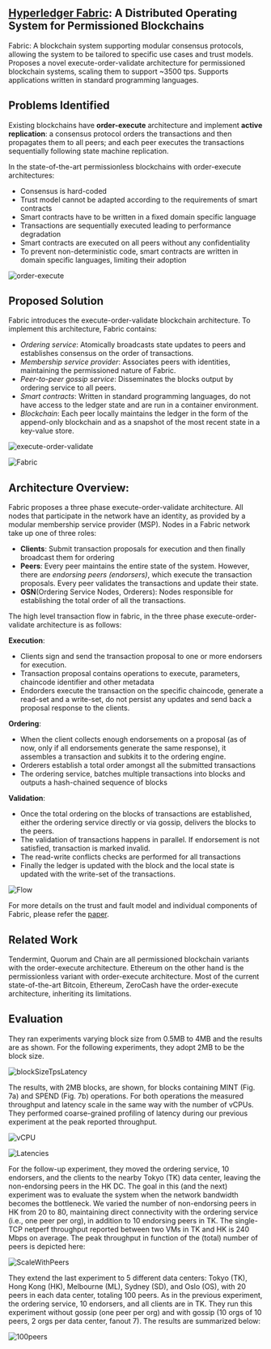 ## [Hyperledger Fabric](https://dl.acm.org/citation.cfm?id=3190538): A Distributed Operating System for Permissioned Blockchains

Fabric: A blockchain system supporting modular consensus protocols, allowing the system to be tailored to specific use cases 
and trust models. Proposes a novel execute-order-validate architecture for permissioned blockchain systems, scaling them to 
support ~3500 tps. Supports applications written in standard programming languages.

## Problems Identified

Existing blockchains have **order-execute** architecture and implement **active replication**: a consensus protocol 
orders the transactions and then propagates them to all peers; and each peer executes the transactions sequentially 
following state machine replication. 

In the state-of-the-art permissionless blockchains with order-execute architectures:
- Consensus is hard-coded
- Trust model cannot be adapted according to the requirements of smart contracts
- Smart contracts have to be written in a fixed domain specific language
- Transactions are sequentially executed leading to performance degradation
- Smart contracts are executed on all peers without any confidentiality
- To prevent non-deterministic code, smart contracts are written in domain specific languages, limiting their adoption

![order-execute](https://github.com/SoujanyaPonnapalli/ScalingBlockchains/blob/master/Images/HyperLedger/order-execute.png)

## Proposed Solution

Fabric introduces the execute-order-validate blockchain architecture. To implement this architecture, Fabric contains:
- *Ordering service*: Atomically broadcasts state updates to peers and establishes consensus on the order of transactions. 
- *Membership service provider*: Associates peers with identities, maintaining the permissioned nature of Fabric.
- *Peer-to-peer gossip service*: Disseminates the blocks output by ordering service to all peers.
- *Smart contracts*: Written in standard programming languages, do not have access to the ledger state and are run in a 
container environment.
- *Blockchain*: Each peer locally maintains the ledger in the form of the append-only blockchain and as a snapshot of the most 
recent state in a key-value store.

![execute-order-validate](https://github.com/SoujanyaPonnapalli/ScalingBlockchains/blob/master/Images/HyperLedger/execute-order-validate.png)

![Fabric](https://github.com/SoujanyaPonnapalli/ScalingBlockchains/blob/master/Images/HyperLedger/Fabric.png)

## Architecture Overview: 

Fabric proposes a three phase execute-order-validate architecture.
All nodes that participate in the network have an identity, as provided by a modular membership service provider (MSP).
Nodes in a Fabric network take up one of three roles:
- **Clients**: Submit transaction proposals for execution and then finally broadcast them for ordering
- **Peers**: Every peer maintains the entire state of the system. However, there are *endorsing peers (endorsers)*, which 
execute the transaction proposals. Every peer validates the transactions and update their state.
- **OSN**(Ordering Service Nodes, Orderers): Nodes responsible for establishing the total order of all the transactions.

The high level transaction flow in fabric, in the three phase execute-order-validate architecture is as follows:

**Execution**: 
- Clients sign and send the transaction proposal to one or more endorsers for execution.
- Transaction proposal contains operations to execute, parameters, chaincode identifier and other metadata
- Endorders execute the transaction on the specific chaincode, generate a read-set and a write-set, 
do not persist any updates and send back a proposal response to the clients.

**Ordering**:
- When the client collects enough endorsements on a proposal (as of now, only if all endorsements generate the same response), 
it assembles a transaction and subkits it to the ordering engine.
- Orderers establish a total order amongst all the submitted transactions
- The ordering service, batches multiple transactions into blocks and outputs a hash-chained sequence of blocks

**Validation**:
- Once the total ordering on the blocks of transactions are established, either the ordering service directly or via gossip, 
delivers the blocks to the peers.
- The validation of transactions happens in parallel. If endorsement is not satisfied, transaction is marked invalid.
- The read-write conflicts checks are performed for all transactions
- Finally the ledger is updated with the block and the local state is updated with the write-set of the transactions.

![Flow](https://github.com/SoujanyaPonnapalli/ScalingBlockchains/blob/master/Images/HyperLedger/Flow.png)

For more details on the trust and fault model and individual components of Fabric, please refer the [paper](https://dl.acm.org/citation.cfm?id=3190538). 

## Related Work

Tendermint, Quorum and Chain are all permissioned blockchain variants with the order-execute architecture. Ethereum on the other hand is the permissionless variant with order-execute architecture. Most of the current state-of-the-art Bitcoin, Ethereum, ZeroCash have the order-execute architecture, inheriting its limitations.

## Evaluation

They ran experiments varying block size from 0.5MB to 4MB and the results are as shown. 
For the following experiments, they adopt 2MB to be the block size. 

![blockSizeTpsLatency](https://github.com/SoujanyaPonnapalli/ScalingBlockchains/blob/master/Images/HyperLedger/TpsLatencyWithBlockSize.png)

The results, with 2MB blocks, are shown, for blocks containing MINT (Fig. 7a) and SPEND (Fig. 7b) operations. 
For both operations the measured throughput and latency scale in the same way with the number of vCPUs. 
They performed coarse-grained profiling of latency during our previous experiment at the peak reported throughput.

![vCPU](https://github.com/SoujanyaPonnapalli/ScalingBlockchains/blob/master/Images/HyperLedger/CpuThroughput.png)

![Latencies](https://github.com/SoujanyaPonnapalli/ScalingBlockchains/blob/master/Images/HyperLedger/Latencies.png)

For the follow-up experiment, they moved the ordering service, 10 endorsers, and the clients to the nearby 
Tokyo (TK) data center, leaving the non-endorsing peers in the HK DC. The goal in this (and the next) experiment was to
evaluate the system when the network bandwidth becomes the bottleneck. We varied the number of non-endorsing peers in HK 
from 20 to 80, maintaining direct connectivity with the ordering service (i.e., one peer per org), in addition to 10 endorsing 
peers in TK. The single-TCP netperf throughput reported between two VMs in TK and HK is 240 Mbps on average. The peak 
throughput in function of the (total) number of peers is depicted here:

![ScaleWithPeers](https://github.com/SoujanyaPonnapalli/ScalingBlockchains/blob/master/Images/HyperLedger/ScaleWithPeers.png)

They extend the last experiment to 5 different data centers: Tokyo (TK), Hong Kong (HK), Melbourne (ML), Sydney (SD), and 
Oslo (OS), with 20 peers in each data center, totaling 100 peers. As in the previous experiment, the ordering service, 
10 endorsers, and all clients are in TK. They run this experiment without gossip (one peer per org) and 
with gossip (10 orgs of 10 peers, 2 orgs per data center, fanout 7). The results are summarized below:

![100peers](https://github.com/SoujanyaPonnapalli/ScalingBlockchains/blob/master/Images/HyperLedger/100Peers.png)
